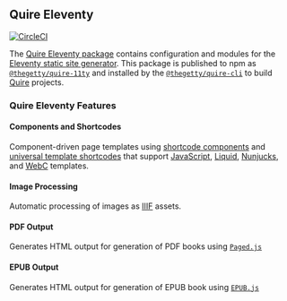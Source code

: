## Quire Eleventy
[![CircleCI](https://dl.circleci.com/status-badge/img/gh/thegetty/quire/tree/main.svg?style=shielf)](https://dl.circleci.com/status-badge/redirect/gh/thegetty/quire/tree/main)

The [Quire Eleventy package](https://github.com/thegetty/quire/tree/main/packages/11ty) contains configuration and modules for the [Eleventy static site generator](https://11ty.dev). This package is published to npm as [`@thegetty/quire-11ty`](https://www.npmjs.com/package/@thegetty/quire-11ty) and installed by the [`@thegetty/quire-cli`](https://www.npmjs.com/package/@thegetty/quire-cli) to build [Quire](https://quire.getty.edu) projects.

### Quire Eleventy Features

#### Components and Shortcodes

Component-driven page templates using [shortcode components](https://github.com/thegetty/quire/tree/main/packages/11ty/_includes/components) and [universal template shortcodes](https://www.11ty.dev/docs/shortcodes/#universal-shortcodes) that support [JavaScript](https://www.11ty.dev/docs/languages/javascript/), [Liquid](https://www.11ty.dev/docs/languages/liquid/), [Nunjucks](https://www.11ty.dev/docs/languages/nunjucks/), and [WebC](https://www.11ty.dev/docs/languages/webc/) templates.

#### Image Processing

Automatic processing of images as [IIIF](https://iiif.io) assets.

#### PDF Output

Generates HTML output for generation of PDF books using [`Paged.js`](https://pagedjs.org)

#### EPUB Output

Generates HTML output for generation of EPUB book using [`EPUB.js`](http://futurepress.org)
